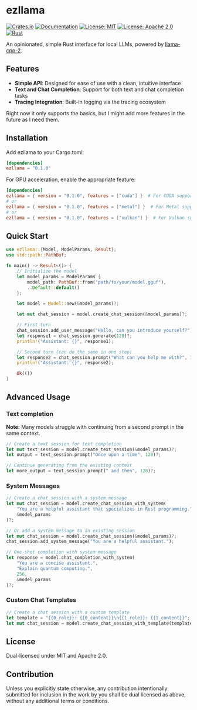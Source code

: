# ezllama

[![Crates.io](https://img.shields.io/crates/v/ezllama.svg)](https://crates.io/crates/ezllama)
[![Documentation](https://docs.rs/ezllama/badge.svg)](https://docs.rs/ezllama)
[![License: MIT](https://img.shields.io/badge/License-MIT-yellow.svg)](https://opensource.org/licenses/MIT)
[![License: Apache 2.0](https://img.shields.io/badge/License-Apache%202.0-blue.svg)](https://opensource.org/licenses/Apache-2.0)
[![Rust](https://img.shields.io/badge/rust-stable-orange.svg)](https://www.rust-lang.org/)

An opinionated, simple Rust interface for local LLMs, powered by [llama-cpp-2](https://github.com/rustformers/llama-cpp-rs).

## Features

- **Simple API**: Designed for ease of use with a clean, intuitive interface
- **Text and Chat Completion**: Support for both text and chat completion tasks
- **Tracing Integration**: Built-in logging via the tracing ecosystem

Right now it only supports the basics, but I might add more features in the future
as I need them.

## Installation

Add ezllama to your Cargo.toml:

```toml
[dependencies]
ezllama = "0.1.0"
```

For GPU acceleration, enable the appropriate feature:

```toml
[dependencies]
ezllama = { version = "0.1.0", features = ["cuda"] }  # For CUDA support
# or
ezllama = { version = "0.1.0", features = ["metal"] }  # For Metal support (macOS)
# or
ezllama = { version = "0.1.0", features = ["vulkan"] }  # For Vulkan support
```

## Quick Start

```rust
use ezllama::{Model, ModelParams, Result};
use std::path::PathBuf;

fn main() -> Result<()> {
    // Initialize the model
    let model_params = ModelParams {
        model_path: PathBuf::from("path/to/your/model.gguf"),
        ..Default::default()
    };

    let model = Model::new(&model_params)?;

    let mut chat_session = model.create_chat_session(&model_params)?;

    // First turn
    chat_session.add_user_message("Hello, can you introduce yourself?");
    let response1 = chat_session.generate(128)?;
    println!("Assistant: {}", response1);

    // Second turn (can do the same in one step)
    let response2 = chat_session.prompt("What can you help me with?", 128)?;
    println!("Assistant: {}", response2);

    Ok(())
}
```

## Advanced Usage

### Text completion

**Note:** Many models struggle with continuing from a second prompt
in the same context.

```rust
// Create a text session for text completion
let mut text_session = model.create_text_session(&model_params)?;
let output = text_session.prompt("Once upon a time", 128)?;

// Continue generating from the existing context
let more_output = text_session.prompt(" and then", 128)?;
```

### System Messages

```rust
// Create a chat session with a system message
let mut chat_session = model.create_chat_session_with_system(
    "You are a helpful assistant that specializes in Rust programming.",
    &model_params
)?;

// Or add a system message to an existing session
let mut chat_session = model.create_chat_session(&model_params)?;
chat_session.add_system_message("You are a helpful assistant.");

// One-shot completion with system message
let response = model.chat_completion_with_system(
    "You are a concise assistant.",
    "Explain quantum computing.",
    256,
    &model_params
)?;
```

### Custom Chat Templates

```rust
// Create a chat session with a custom template
let template = "{{0_role}}: {{0_content}}\n{{1_role}}: {{1_content}}";
let mut chat_session = model.create_chat_session_with_template(template.to_string(), &model_params)?;
```

## License

Dual-licensed under MIT and Apache 2.0.

## Contribution

Unless you explicitly state otherwise, any contribution intentionally submitted for inclusion in the work by you shall be dual licensed as above, without any additional terms or conditions.
